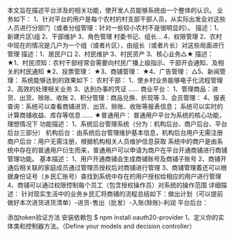 本文旨在描述平台涉及的相关功能，使开发人员能够系统由一个整体的认识。
业务如下：
    1、针对平台的用户是每个农村的村支部干部人员，从实际出发会对这些人员进行分部门（或者分组管理：针对一些较小农村不是很明显的）。
       描述：1、新建片区\组
             2、干部维护
             3、角色管理  村委书记、组长...
             4、权限管理
    2、农村中现在的情况是几户为一个组（或者片区），由组长（或者片长）对这些局面进行管理
       描述：1、居民户口
             2、村民维护
             3、村民资产
    3、核心业务△★
       描述：★1、村民须知：农村干部经常会需要向村民广播上级指示、干部开会通知、及相关的村民通知
             ★2、投票管理：
             ★3、商铺管理：
             ★4、广告管理：
             △5、新闻管理：
系统能够达到的效果如下：
    农村干部：
    1、使乡村业务能够电子化流程管理
    2、高效的处理相关业务
    3、达到办事的凭证
    ......
    商业平台：
    1、管理商品：进货、出货、赊账、收账
    2、积分管理：商品兑换、折现等
    3、会员管理：
    4、报表查询：系统可以查看商铺进货、出货、赊账、收账等报表信息；
                 系统可以实时的计算商铺收益、库存等信息
    ......
    ★普通用户：
    普通用户平台为系统的核心功能，理想情况下
功能描述：
1、系统后台管理系统（分为：机构后台、商户后台、平台后台三部分）
   机构后台：由系统后台管理维护基本信息，机构后台用户无需注册
   商户后台：用户无需注册，根据机构相关人员维护信息获取
             系统中的商户是由系统中存在的普通用户衍生而来，普通用户可以申请为商户在平台开通商铺进行商铺管理功能。
             基本描述：
             1、用户开通商铺会生成商铺账号及商铺子账号
             2、商铺开通后相关联的家庭成员通过管理员授权后对商铺进行管理
             3、商铺管理着还可以根据身份证号（乡民汇账号）查找到系统中存在的用户授权给相应的用户进行管理
             4、商铺可以通过权限控制每个员工（包含授权操作员）对系统的操作范围
             详细描述：
                 针对现实生活中的业务乡民汇将商铺的流程总结如下：做出计划（可以提前做好本次进货进货清单）-进货-售出（批发）-入账(赊账)-利润
   平台后台：




添加token验证方法
安装依赖包
$ npm install oauth20-provider
1、定义你的实体类和控制器方法。（Define your models and decision controller）